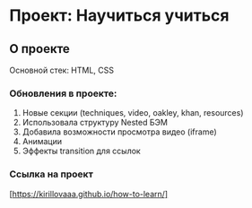 # Проект: Научиться учиться

## О проекте 

Основной стек: HTML, CSS

### Обновления в проекте:

1. Новые секции (techniques, video, oakley, khan, resources)
2. Использовала структуру Nested БЭМ
3. Добавила возможности просмотра видео (iframe)
4. Анимации
5. Эффекты transition для ссылок

### Ссылка на проект

[https://kirillovaaa.github.io/how-to-learn/]
